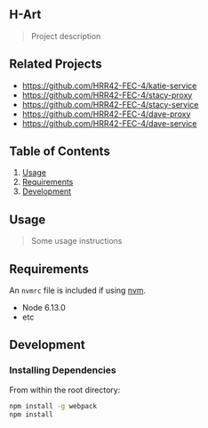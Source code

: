 ## H-Art

> Project description

## Related Projects

  - https://github.com/HRR42-FEC-4/katie-service
  - https://github.com/HRR42-FEC-4/stacy-proxy
  - https://github.com/HRR42-FEC-4/stacy-service
  - https://github.com/HRR42-FEC-4/dave-proxy
  - https://github.com/HRR42-FEC-4/dave-service

## Table of Contents

1. [Usage](#Usage)
1. [Requirements](#requirements)
1. [Development](#development)

## Usage

> Some usage instructions

## Requirements

An `nvmrc` file is included if using [nvm](https://github.com/creationix/nvm).

- Node 6.13.0
- etc

## Development

### Installing Dependencies

From within the root directory:

```sh
npm install -g webpack
npm install
```

